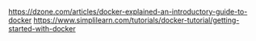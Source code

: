 https://dzone.com/articles/docker-explained-an-introductory-guide-to-docker
https://www.simplilearn.com/tutorials/docker-tutorial/getting-started-with-docker
